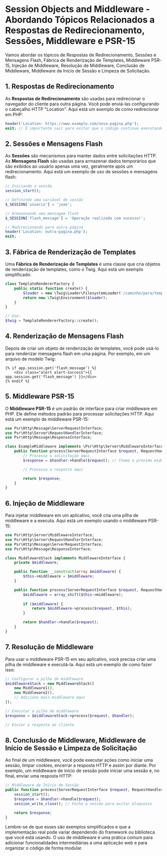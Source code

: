 # Session Objects and Middleware - Abordando Tópicos Relacionados a Respostas de Redirecionamento, Sessões, Middleware e PSR-15

Vamos abordar os tópicos de Respostas de Redirecionamento, Sessões e Mensagens Flash, Fábrica de Renderização de Templates, Middleware PSR-15, Injeção de Middleware, Resolução de Middleware, Conclusão de Middleware, Middleware de Início de Sessão e Limpeza de Solicitação.

## 1. Respostas de Redirecionamento

As **Respostas de Redirecionamento** são usadas para redirecionar o navegador do cliente para outra página. Você pode enviá-las configurando o cabeçalho HTTP "Location". Aqui está um exemplo de como redirecionar em PHP:

```php
header('Location: https://www.example.com/nova-pagina.php');
exit; // É importante sair para evitar que o código continue executando após o redirecionamento.
```

## 2. Sessões e Mensagens Flash

As **Sessões** são mecanismos para manter dados entre solicitações HTTP. As **Mensagens Flash** são usadas para armazenar dados temporários que são exibidos ao usuário apenas uma vez, geralmente após um redirecionamento. Aqui está um exemplo de uso de sessões e mensagens flash:

```php
// Iniciando a sessão
session_start();

// Definindo uma variável de sessão
$_SESSION['usuario'] = 'joao';

// Armazenando uma mensagem flash
$_SESSION['flash_message'] = 'Operação realizada com sucesso!';

// Redirecionando para outra página
header('Location: outra-pagina.php');
exit;
```

## 3. Fábrica de Renderização de Templates

Uma **Fábrica de Renderização de Templates** é uma classe que cria objetos de renderização de templates, como o Twig. Aqui está um exemplo simplificado:

```php
class TemplateRendererFactory {
    public static function create() {
        $loader = new \Twig\Loader\FilesystemLoader('/caminho/para/templates');
        return new \Twig\Environment($loader);
    }
}

// Uso:
$twig = TemplateRendererFactory::create();
```

## 4. Renderização de Mensagens Flash

Depois de criar um objeto de renderização de templates, você pode usá-lo para renderizar mensagens flash em uma página. Por exemplo, em um arquivo de modelo Twig:

```twig
{% if app.session.get('flash_message') %}
    <div class="alert alert-success">{{ app.session.get('flash_message') }}</div>
{% endif %}
```

## 5. Middleware PSR-15

O **Middleware PSR-15** é um padrão de interface para criar middleware em PHP. Ele define métodos padrão para processar solicitações HTTP. Aqui está um exemplo de middleware PSR-15:

```php
use Psr\Http\Message\ServerRequestInterface;
use Psr\Http\Server\RequestHandlerInterface;
use Psr\Http\Message\ResponseInterface;

class ExampleMiddleware implements \Psr\Http\Server\MiddlewareInterface {
    public function process(ServerRequestInterface $request, RequestHandlerInterface $handler): ResponseInterface {
        // Processa a solicitação aqui
        $response = $handler->handle($request); // Chama o próximo middleware ou manipulador de solicitação

        // Processa a resposta aqui

        return $response;
    }
}
```

## 6. Injeção de Middleware

Para injetar middleware em um aplicativo, você cria uma pilha de middleware e a executa. Aqui está um exemplo usando o middleware PSR-15:

```php
use Psr\Http\Server\MiddlewareInterface;
use Psr\Http\Server\RequestHandlerInterface;
use Psr\Http\Message\ServerRequestInterface;
use Psr\Http\Message\ResponseInterface;

class MiddlewareStack implements MiddlewareInterface {
    private $middleware;

    public function __construct(array $middleware) {
        $this->middleware = $middleware;
    }

    public function process(ServerRequestInterface $request, RequestHandlerInterface $handler): ResponseInterface {
        $middleware = array_shift($this->middleware);
        
        if ($middleware) {
            return $middleware->process($request, $this);
        }

        return $handler->handle($request);
    }
}
```

## 7. Resolução de Middleware

Para usar o middleware PSR-15 em seu aplicativo, você precisa criar uma pilha de middleware e executá-la. Aqui está um exemplo de como fazer isso:

```php
// Configurar a pilha de middleware
$middlewareStack = new MiddlewareStack([
    new Middleware1(),
    new Middleware2(),
    // Adicione mais middleware aqui
]);

// Executar a pilha de middleware
$response = $middlewareStack->process($request, $handler);

// Enviar a resposta ao cliente
```

## 8. Conclusão de Middleware, Middleware de Início de Sessão e Limpeza de Solicitação

Ao final de um middleware, você pode executar ações como iniciar uma sessão, limpar cookies, encerrar a resposta HTTP e assim por diante. Por exemplo, um middleware de início de sessão pode iniciar uma sessão e, no final, enviar uma resposta HTTP:

```php
// Middleware de Início de Sessão
public function process(ServerRequestInterface $request, RequestHandlerInterface $handler): ResponseInterface {
    session_start();
    $response = $handler->handle($request);
    session_write_close(); // Fecha a sessão para evitar bloqueios

    return $response;
}
```

Lembre-se de que esses são exemplos simplificados e que a implementação real pode variar dependendo do framework ou biblioteca que você está usando. O uso de middleware é uma prática comum para adicionar funcionalidades intermediárias a uma aplicação web e para organizar o código de forma modular.